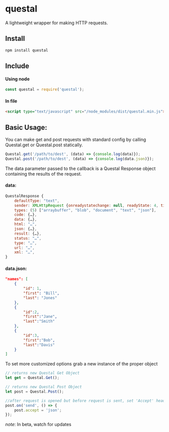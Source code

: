 # questal

A lightweight wrapper for making HTTP requests.

Install
-------
```javascript
npm install questal
```

Include
-------

#### Using node
```javascript
const questal = require('questal');
```

#### In file
```html
<script type="text/javascript" src="/node_modules/dist/questal.min.js"></script>
```
Basic Usage:
-------------
You can make get and post requests with standard config by calling Questal.get or Questal.post statically.
```javascript
Questal.get('/path/to/dest', (data) => {console.log(data)});
Questal.post('/path/to/dest', (data) => {console.log(data.json)});
```
The data parameter passed to the callback is a Questal Response object containing the results of the request.

#### data:
```javascript
QuestalResponse {
    defaultType: "text",
    sender: XMLHttpRequest {onreadystatechange: null, readyState: 4, timeout: 60000, withCredentials: false, upload: XMLHttpRequestUpload, …},
    types: (5) ["arraybuffer", "blob", "document", "text", "json"],
    code: {…},
    data: {…},
    html: "…",
    json: {…},
    result: {…},
    status: "…",
    type: "…",
    url: "…",
    xml: "…",
}
```

#### data.json:
```json
"names": [
    {
        "id": 1,
        "first": "Bill",
        "last": "Jones"
    },
    {
        "id":2,
        "first":"Jane",
        "last":"Smith"
    },
    {
        "id":3,
        "first":"Bob",
        "last":"Davis"
    }
]
```

To set more customized options grab a new instance of the proper object
```javascript
// returns new Questal Get Object
let get = Questal.Get();

// returns new Questal Post Object
let post = Questal.Post();

//after request is opened but before request is sent, set 'Accept' header to 'application/json'
post.on('send', () => {
    post.accept = 'json';
});
```

*note*: In beta, watch for updates
